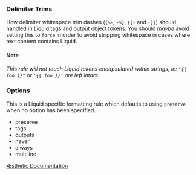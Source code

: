 ### Delimiter Trims

How delimiter whitespace trim dashes (`{%-`, `-%}`, `{{-` and `-}}`) should handled in Liquid tags and output object tokens. You should _maybe_ avoid setting this to `force` in order to avoid stripping whitespace in cases where text content contains Liquid.

#### Note

_This rule will not touch Liquid tokens encapsulated within strings, ie: `"{{ foo }}"` or `'{{ foo }}'` are left intact._

### Options

This is a Liquid specific formatting rule which defaults to using `preserve` when no option has been specified.

- preserve
- tags
- outputs
- never
- always
- multiline


[Æsthetic Documentation](https://æsthetic.dev/rules/liquid/delimiterTrims/)

